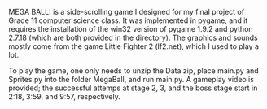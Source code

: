 MEGA BALL! is a side-scrolling game I designed for my final project of Grade 11 computer science class. It was implemented in pygame, and it requires the installation of the win32 version of pygame 1.9.2 and python 2.7.18 (which are both provided in the directory). The graphics and sounds mostly come from the game Little Fighter 2 (lf2.net), which I used to play a lot.

To play the game, one only needs to unzip the Data.zip, place main.py and Sprites.py into the folder MegaBall, and run main.py. A gameplay video is provided; the successful attemps at stage 2, 3, and the boss stage start in 2:18, 3:59, and 9:57, respectively.
